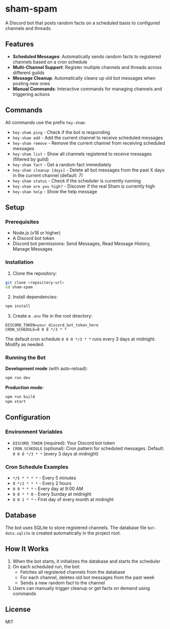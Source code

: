 # sham-spam

A Discord bot that posts random facts on a scheduled basis to configured channels and threads.

## Features

- **Scheduled Messages**: Automatically sends random facts to registered channels based on a cron schedule
- **Multi-Channel Support**: Register multiple channels and threads across different guilds
- **Message Cleanup**: Automatically cleans up old bot messages when posting new ones
- **Manual Commands**: Interactive commands for managing channels and triggering actions

## Commands

All commands use the prefix `hey-sham`:

- `hey-sham ping` - Check if the bot is responding
- `hey-sham add` - Add the current channel to receive scheduled messages
- `hey-sham remove` - Remove the current channel from receiving scheduled messages
- `hey-sham list` - Show all channels registered to receive messages (filtered by guild)
- `hey-sham fact` - Get a random fact immediately
- `hey-sham cleanup [days]` - Delete all bot messages from the past X days in the current channel (default: 7)
- `hey-sham status` - Check if the scheduler is currently running
- `hey-sham are you high?` - Discover if the real Sham is currently high
- `hey-sham help` - Show the help message

## Setup

### Prerequisites

- Node.js (v18 or higher)
- A Discord bot token
- Discord bot permissions: Send Messages, Read Message History, Manage Messages

### Installation

1. Clone the repository:
```bash
git clone <repository-url>
cd sham-spam
```

2. Install dependencies:
```bash
npm install
```

3. Create a `.env` file in the root directory:
```env
DISCORD_TOKEN=your_discord_bot_token_here
CRON_SCHEDULE=0 0 0 */3 * *
```

The default cron schedule `0 0 0 */3 * *` runs every 3 days at midnight. Modify as needed.

### Running the Bot

**Development mode** (with auto-reload):
```bash
npm run dev
```

**Production mode**:
```bash
npm run build
npm start
```

## Configuration

### Environment Variables

- `DISCORD_TOKEN` (required): Your Discord bot token
- `CRON_SCHEDULE` (optional): Cron pattern for scheduled messages. Default: `0 0 0 */3 * *` (every 3 days at midnight)

### Cron Schedule Examples

- `*/5 * * * *` - Every 5 minutes
- `0 */2 * * *` - Every 2 hours
- `0 9 * * *` - Every day at 9:00 AM
- `0 0 * * 0` - Every Sunday at midnight
- `0 0 1 * *` - First day of every month at midnight

## Database

The bot uses SQLite to store registered channels. The database file `bot-data.sqlite` is created automatically in the project root.

## How It Works

1. When the bot starts, it initializes the database and starts the scheduler
2. On each scheduled run, the bot:
   - Fetches all registered channels from the database
   - For each channel, deletes old bot messages from the past week
   - Sends a new random fact to the channel
3. Users can manually trigger cleanup or get facts on demand using commands

## License

MIT
